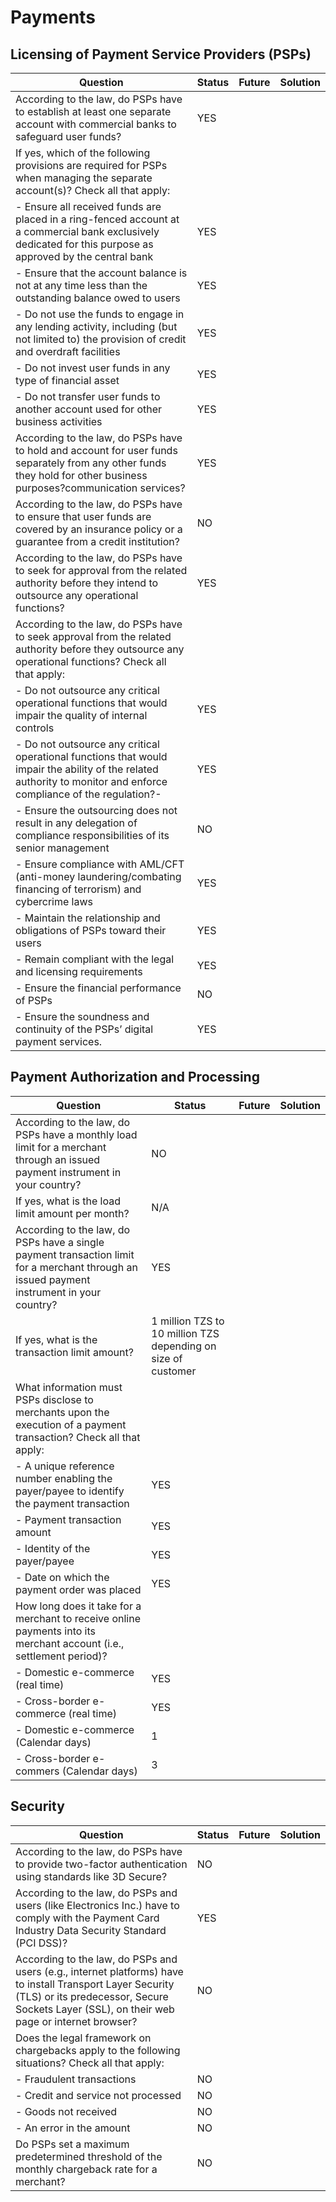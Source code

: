 # Payments

## Licensing of Payment Service Providers (PSPs)

| Question                                                                                                                                                            | Status | Future | Solution |
|---------------------------------------------------------------------------------------------------------------------------------------------------------------------|--------|--------|----------|
| According to the law, do PSPs have to establish at least one separate account with commercial banks to safeguard user funds?                                        | YES    |        |          |
| If yes, which of the following provisions are required for PSPs when managing the separate account(s)? Check all that apply:                                        |        |        |          |
| - Ensure all received funds are placed in a ring-fenced account at a commercial bank exclusively dedicated for this purpose as approved by the central bank         | YES    |        |          |
| - Ensure that the account balance is not at any time less than the outstanding balance owed to users                                                                | YES    |        |          |
| - Do not use the funds to engage in any lending activity, including (but not limited to) the provision of credit and overdraft facilities                           | YES    |        |          |
| - Do not invest user funds in any type of financial asset                                                                                                           | YES    |        |          |
| - Do not transfer user funds to another account used for other business activities                                                                                  | YES    |        |          |
| According to the law, do PSPs have to hold and account for user funds separately from any other funds they hold for other business purposes?communication services? | YES    |        |          |
| According to the law, do PSPs have to ensure that user funds are covered by an insurance policy or a guarantee from a credit institution?                           | NO     |        |          |
| According to the law, do PSPs have to seek for approval from the related authority before they intend to outsource any operational functions?                       | YES    |        |          |
| According to the law, do PSPs have to seek approval from the related authority before they outsource any operational functions? Check all that apply:               |        |        |          |
| - Do not outsource any critical operational functions that would impair the quality of internal controls                                                            | YES    |        |          |
| - Do not outsource any critical operational functions that would impair the ability of the related authority to monitor and enforce compliance of the regulation?-  | YES    |        |          |
| - Ensure the outsourcing does not result in any delegation of compliance responsibilities of its senior management                                                  | NO     |        |          |
| - Ensure compliance with AML/CFT (anti-money laundering/combating financing of terrorism) and cybercrime laws                                                       | YES    |        |          |
| - Maintain the relationship and obligations of PSPs toward their users                                                                                              | YES    |        |          |
| - Remain compliant with the legal and licensing requirements                                                                                                        | YES    |        |          |
| - Ensure the financial performance of PSPs                                                                                                                          | NO     |        |          |
| - Ensure the soundness and continuity of the PSPs’ digital payment services.                                                                                        | YES    |        |          |


## Payment Authorization and Processing

| Question                                                                                                                                   | Status                                                        | Future | Solution |
|--------------------------------------------------------------------------------------------------------------------------------------------|---------------------------------------------------------------|--------|----------|
| According to the law, do PSPs have a monthly load limit for a merchant through an issued payment instrument in your country?               | NO                                                            |        |          |
| If yes, what is the load limit amount per month?                                                                                           | N/A                                                           |        |          |
| According to the law, do PSPs have a single payment transaction limit for a merchant through an issued payment instrument in your country? | YES                                                           |        |          |
| If yes, what is the transaction limit amount?                                                                                              | 1 million TZS to 10 million TZS depending on size of customer |        |          |
| What information must PSPs disclose to merchants upon the execution of a payment transaction? Check all that apply:                        |                                                               |        |          |
| - A unique reference number enabling the payer/payee to identify the payment transaction                                                   | YES                                                           |        |          |
| - Payment transaction amount                                                                                                               | YES                                                           |        |          |
| - Identity of the payer/payee                                                                                                              | YES                                                           |        |          |
| - Date on which the payment order was placed                                                                                               | YES                                                           |        |          |
| How long does it take for a merchant to receive online payments into its merchant account (i.e., settlement period)?                       |                                                               |        |          |
| - Domestic e-commerce (real time)                                                                                                          | YES                                                           |        |          |
| - Cross-border e-commerce (real time)                                                                                                      | YES                                                           |        |          |
| - Domestic e-commerce (Calendar days)                                                                                                      | 1                                                             |        |          |
| - Cross-border e-commers (Calendar days)                                                                                                   | 3                                                             |        |          |


## Security

| Question                                                                                                                                                                                                 | Status | Future | Solution |
|----------------------------------------------------------------------------------------------------------------------------------------------------------------------------------------------------------|--------|--------|----------|
| According to the law, do PSPs have to provide two-factor authentication using standards like 3D Secure?                                                                                                  | NO     |        |          |
| According to the law, do PSPs and users (like Electronics Inc.) have to comply with the Payment Card Industry Data Security Standard (PCI DSS)?                                                          | YES    |        |          |
| According to the law, do PSPs and users (e.g., internet platforms) have to install Transport Layer Security (TLS) or its predecessor, Secure Sockets Layer (SSL), on their web page or internet browser? | NO     |        |          |
| Does the legal framework on chargebacks apply to the following situations? Check all that apply:                                                                                                         |        |        |          |
| - Fraudulent transactions                                                                                                                                                                                | NO     |        |          |
| - Credit and service not processed                                                                                                                                                                       | NO     |        |          |
| - Goods not received                                                                                                                                                                                     | NO     |        |          |
| - An error in the amount                                                                                                                                                                                 | NO     |        |          |
| Do PSPs set a maximum predetermined threshold of the monthly chargeback rate for a merchant?                                                                                                             | NO     |        |          |